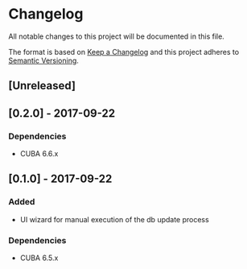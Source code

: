 # Changelog
All notable changes to this project will be documented in this file.

The format is based on [Keep a Changelog](http://keepachangelog.com/en/1.0.0/)
and this project adheres to [Semantic Versioning](http://semver.org/spec/v2.0.0.html).

## [Unreleased]


## [0.2.0] - 2017-09-22

### Dependencies
- CUBA 6.6.x

## [0.1.0] - 2017-09-22

### Added
- UI wizard for manual execution of the db update process 


### Dependencies
- CUBA 6.5.x
